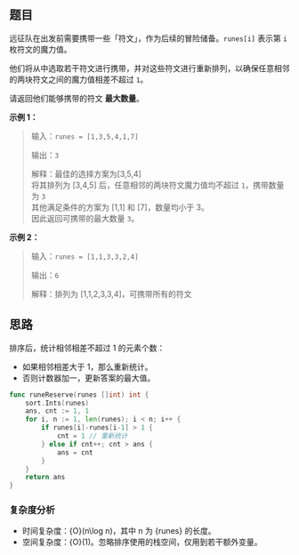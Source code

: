 ## 题目

远征队在出发前需要携带一些「符文」，作为后续的冒险储备。`runes[i]` 表示第 `i` 枚符文的魔力值。

他们将从中选取若干符文进行携带，并对这些符文进行重新排列，以确保任意相邻的两块符文之间的魔力值相差不超过 `1`。

请返回他们能够携带的符文 **最大数量**。

**示例 1：**
>输入：`runes = [1,3,5,4,1,7]`
>
>输出：`3`
>
>解释：最佳的选择方案为[3,5,4]  
>将其排列为 [3,4,5] 后，任意相邻的两块符文魔力值均不超过 `1`，携带数量为 `3`  
>其他满足条件的方案为 [1,1] 和 [7]，数量均小于 3。  
>因此返回可携带的最大数量 `3`。  

**示例 2：**
>输入：`runes = [1,1,3,3,2,4]`
>
>输出：`6`
>
>解释：排列为 [1,1,2,3,3,4]，可携带所有的符文

## 思路

排序后，统计相邻相差不超过 $1$ 的元素个数：

- 如果相邻相差大于 $1$，那么重新统计。
- 否则计数器加一，更新答案的最大值。

```go 
func runeReserve(runes []int) int {
	sort.Ints(runes)
	ans, cnt := 1, 1
	for i, n := 1, len(runes); i < n; i++ {
		if runes[i]-runes[i-1] > 1 {
			cnt = 1 // 重新统计
		} else if cnt++; cnt > ans {
			ans = cnt
		}
	}
	return ans
}
```

### 复杂度分析
- 时间复杂度：{O}(n\log n)，其中 n 为 {runes} 的长度。
- 空间复杂度：{O}(1)。忽略排序使用的栈空间，仅用到若干额外变量。